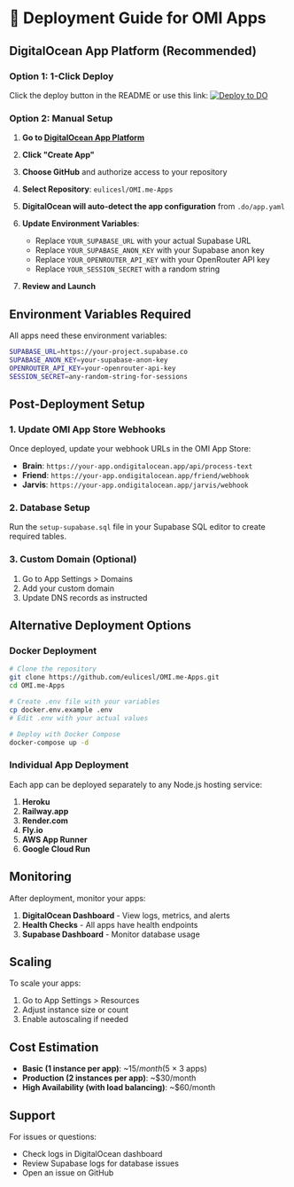 # 🚀 Deployment Guide for OMI Apps

## DigitalOcean App Platform (Recommended)

### Option 1: 1-Click Deploy

Click the deploy button in the README or use this link:
[![Deploy to DO](https://www.deploytodo.com/do-btn-blue.svg)](https://cloud.digitalocean.com/apps/new?repo=https://github.com/eulicesl/OMI.me-Apps/tree/main)

### Option 2: Manual Setup

1. **Go to [DigitalOcean App Platform](https://cloud.digitalocean.com/apps)**

2. **Click "Create App"**

3. **Choose GitHub** and authorize access to your repository

4. **Select Repository**: `eulicesl/OMI.me-Apps`

5. **DigitalOcean will auto-detect the app configuration** from `.do/app.yaml`

6. **Update Environment Variables**:
   - Replace `YOUR_SUPABASE_URL` with your actual Supabase URL
   - Replace `YOUR_SUPABASE_ANON_KEY` with your Supabase anon key
   - Replace `YOUR_OPENROUTER_API_KEY` with your OpenRouter API key
   - Replace `YOUR_SESSION_SECRET` with a random string

7. **Review and Launch**

## Environment Variables Required

All apps need these environment variables:

```bash
SUPABASE_URL=https://your-project.supabase.co
SUPABASE_ANON_KEY=your-supabase-anon-key
OPENROUTER_API_KEY=your-openrouter-api-key
SESSION_SECRET=any-random-string-for-sessions
```

## Post-Deployment Setup

### 1. Update OMI App Store Webhooks

Once deployed, update your webhook URLs in the OMI App Store:

- **Brain**: `https://your-app.ondigitalocean.app/api/process-text`
- **Friend**: `https://your-app.ondigitalocean.app/friend/webhook`
- **Jarvis**: `https://your-app.ondigitalocean.app/jarvis/webhook`

### 2. Database Setup

Run the `setup-supabase.sql` file in your Supabase SQL editor to create required tables.

### 3. Custom Domain (Optional)

1. Go to App Settings > Domains
2. Add your custom domain
3. Update DNS records as instructed

## Alternative Deployment Options

### Docker Deployment

```bash
# Clone the repository
git clone https://github.com/eulicesl/OMI.me-Apps.git
cd OMI.me-Apps

# Create .env file with your variables
cp docker.env.example .env
# Edit .env with your actual values

# Deploy with Docker Compose
docker-compose up -d
```

### Individual App Deployment

Each app can be deployed separately to any Node.js hosting service:

1. **Heroku**
2. **Railway.app**
3. **Render.com**
4. **Fly.io**
5. **AWS App Runner**
6. **Google Cloud Run**

## Monitoring

After deployment, monitor your apps:

1. **DigitalOcean Dashboard** - View logs, metrics, and alerts
2. **Health Checks** - All apps have health endpoints
3. **Supabase Dashboard** - Monitor database usage

## Scaling

To scale your apps:

1. Go to App Settings > Resources
2. Adjust instance size or count
3. Enable autoscaling if needed

## Cost Estimation

- **Basic (1 instance per app)**: ~$15/month ($5 × 3 apps)
- **Production (2 instances per app)**: ~$30/month
- **High Availability (with load balancing)**: ~$60/month

## Support

For issues or questions:
- Check logs in DigitalOcean dashboard
- Review Supabase logs for database issues
- Open an issue on GitHub